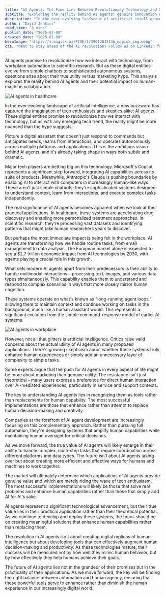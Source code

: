 ```yaml
---
title: "AI Agents: The Fine Line Between Revolutionary Technology and Silicon Valley's Latest Buzzword"
subtitle: "Exploring the reality behind AI agents: genuine innovation or tech hype?"
description: "In the ever-evolving landscape of artificial intelligence, AI agents promise to revolutionize technology interaction. This article delves into whether they represent genuine innovation or a new tech hype, exploring their potential applications in areas such as healthcare, workplace, and more."
author: "David Jenkins"
read_time: "8 mins"
publish_date: "2025-02-08"
created_date: "2025-02-08"
heroImage: "https://i.magick.ai/PIXE/1739012042136_magick_img.webp"
cta: "Want to stay ahead of the AI revolution? Follow us on LinkedIn for daily insights into how AI agents are reshaping the technological landscape and what it means for your future."
---
```


AI agents promise to revolutionize how we interact with technology, from workplace automation to scientific research. But as these digital entities evolve from simple chatbots to sophisticated autonomous systems, questions arise about their true utility versus marketing hype. This analysis explores the reality behind AI agents and their potential impact on human-machine collaboration.

![AI agents in healthcare](https://i.magick.ai/PIXE/1739012042144_magick_img.webp)

In the ever-evolving landscape of artificial intelligence, a new buzzword has captured the imagination of tech enthusiasts and skeptics alike: AI agents. These digital entities promise to revolutionize how we interact with technology, but as with any emerging tech trend, the reality might be more nuanced than the hype suggests.

Picture a digital assistant that doesn't just respond to commands but anticipates needs, learns from interactions, and operates autonomously across multiple platforms and applications. This is the ambitious vision behind AI agents, and it's already taking shape in ways both subtle and dramatic.

Major tech players are betting big on this technology. Microsoft's Copilot represents a significant step forward, integrating AI capabilities across its suite of products. Meanwhile, Anthropic's Claude is pushing boundaries by enabling AI to interact with computers in increasingly human-like ways. These aren't just simple chatbots; they're sophisticated systems designed to understand context, learn from interactions, and execute complex tasks independently.

The real significance of AI agents becomes apparent when we look at their practical applications. In healthcare, these systems are accelerating drug discovery and enabling more personalized treatment approaches. In scientific research, they're processing vast datasets and identifying patterns that might take human researchers years to discover.

But perhaps the most immediate impact is being felt in the workplace. AI agents are transforming how we handle routine tasks, from email management to data analysis. The European market alone is expected to see a $2.7 trillion economic impact from AI technologies by 2030, with agents playing a crucial role in this growth.

What sets modern AI agents apart from their predecessors is their ability to handle multimodal interactions – processing text, images, and various data types simultaneously. This capability enables them to understand and respond to complex scenarios in ways that more closely mirror human cognition.

These systems operate on what's known as "long-running agent loops," allowing them to maintain context and continue working on tasks in the background, much like a human assistant would. This represents a significant evolution from the simple command-response model of earlier AI systems.

![AI agents in workplace](https://i.magick.ai/PIXE/1739012042147_magick_img.webp)

However, not all that glitters is artificial intelligence. Critics raise valid concerns about the actual utility of AI agents in many proposed applications. There's growing skepticism about whether these systems truly enhance human experiences or simply add an unnecessary layer of complexity to simple tasks.

Some experts argue that the push for AI agents in every aspect of life might be more about marketing than genuine utility. The resistance isn't just theoretical – many users express a preference for direct human interaction over AI-mediated experiences, particularly in service and support contexts.

The key to understanding AI agents lies in recognizing them as tools rather than replacements for human capability. The most successful implementations are those that enhance rather than attempt to replace human decision-making and creativity.

Companies at the forefront of AI agent development are increasingly focusing on this complementary approach. Rather than pursuing full automation, they're designing systems that amplify human capabilities while maintaining human oversight for critical decisions.

As we move forward, the true value of AI agents will likely emerge in their ability to handle complex, multi-step tasks that require coordination across different platforms and data types. The future isn't about AI agents taking over but about creating more efficient and effective ways for humans and machines to work together.

The market will ultimately determine which applications of AI agents provide genuine value and which are merely riding the wave of tech enthusiasm. The most successful implementations will likely be those that solve real problems and enhance human capabilities rather than those that simply add AI for AI's sake.

AI agents represent a significant technological advancement, but their true value lies in their practical application rather than their theoretical potential. As we continue to develop and deploy these systems, the focus should be on creating meaningful solutions that enhance human capabilities rather than replacing them.

The revolution in AI agents isn't about creating digital replicas of human intelligence but about developing tools that can effectively augment human decision-making and productivity. As these technologies mature, their success will be measured not by how well they mimic human behavior, but by how effectively they help humans achieve their goals.

The future of AI agents lies not in the grandeur of their promises but in the practicality of their applications. As we move forward, the key will be finding the right balance between automation and human agency, ensuring that these powerful tools serve to enhance rather than diminish the human experience in our increasingly digital world.
